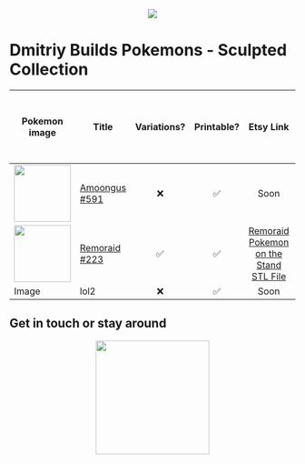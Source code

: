<p align="center">
  <img src="https://user-images.githubusercontent.com/78694043/177025362-08ba86a3-2222-41be-815b-c75ce574df84.jpg" />
</p>

# Dmitriy Builds Pokemons - Sculpted Collection

| Pokemon image    | Title | Variations? | Printable?  | Etsy Link  |  Height (~4-7-10+cm. Low to High Gen) |
| ---------------- | ----- | :-----------------------: | :--------: | :-----------------------:| :---:| 
| <img src="https://user-images.githubusercontent.com/78694043/177025561-6cadba69-7fbe-4f70-ae3d-baad15156b3d.jpg" height="100" /> | [Amoongus #591](https://github.com/dimitryzub/dmitriy-builds-pokemons-sculpted-collection/blob/132aafe3bf239028938dc7ba10f2908617a2af69/Pokemons/Foongus-Amoongus/Amoongus/amoongus.md)   | ❌            | ✅            | Soon | ~7cm |
| <img src="https://user-images.githubusercontent.com/78694043/177384979-d1a0d38f-201e-4340-be0f-9745491b850d.jpg" height="100" /> | [Remoraid #223](https://github.com/dimitryzub/dmitriy-builds-pokemons-3d-sculpted-collection/blob/bb3d9ffc3c6a8a09fdf3bdb8f861958dee1c63f6/Pokemons/Remoraid/remoraid.md)  | ✅                  | ✅            | [Remoraid Pokemon on the Stand STL File](https://www.etsy.com/listing/1263557889/remoraid-pokemon-on-the-stand-stl-file) | ~10cm stand | 
| Image  | lol2  | ❌                  | ✅            | Soon | ~7cm |


## Get in touch or stay around

<p align="center">
  <img src="https://user-images.githubusercontent.com/78694043/177582965-50bc59d2-ba1f-413f-899f-7f79b01b44a6.png" height="200" />
</p>
